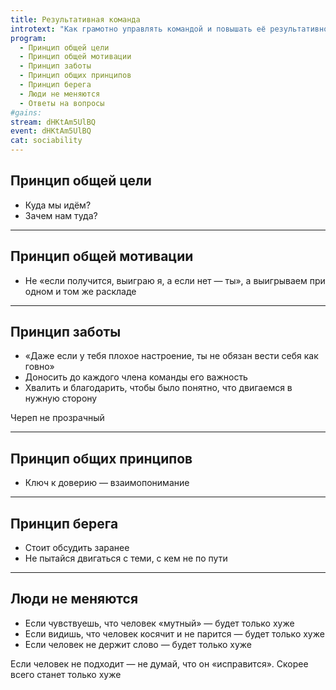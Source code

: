 ```yaml
---
title: Результативная команда
introtext: "Как грамотно управлять командой и повышать её результативность?"
program:
  - Принцип общей цели
  - Принцип общей мотивации
  - Принцип заботы
  - Принцип общих принципов
  - Принцип берега
  - Люди не меняются
  - Ответы на вопросы
#gains:
stream: dHKtAm5UlBQ
event: dHKtAm5UlBQ
cat: sociability
---
```


## Принцип общей цели

- Куда мы идём?
- Зачем нам туда?

---

## Принцип общей мотивации

- Не «если получится, выиграю я, а если нет — ты», а выигрываем при одном и том же раскладе

---

## Принцип заботы

- «Даже если у тебя плохое настроение, ты не обязан вести себя как говно»
- Доносить до каждого члена команды его важность
- Хвалить и благодарить, чтобы было понятно, что двигаемся в нужную сторону

Череп не прозрачный

---

## Принцип общих принципов

- Ключ к доверию — взаимопонимание

---

## Принцип берега

- Стоит обсудить заранее
- Не пытайся двигаться с теми, с кем не по пути

---

## Люди не меняются

- Если чувствуешь, что человек «мутный» — будет только хуже
- Если видишь, что человек косячит и не парится — будет только хуже
- Если человек не держит слово — будет только хуже

Если человек не подходит — не думай, что он «исправится». Скорее всего станет только хуже
